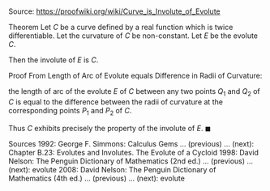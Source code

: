 # 

Source: https://proofwiki.org/wiki/Curve_is_Involute_of_Evolute

Theorem
Let $C$ be a curve defined by a real function which is twice differentiable.
Let the curvature of $C$ be non-constant.
Let $E$ be the evolute $C$.

Then the involute of $E$ is $C$.


Proof
From Length of Arc of Evolute equals Difference in Radii of Curvature:

the length of arc of the evolute $E$ of $C$ between any two points $Q_1$ and $Q_2$ of $C$ is equal to the difference between the radii of curvature at the corresponding points $P_1$ and $P_2$ of $C$.

Thus $C$ exhibits precisely the property of the involute of $E$.
$\blacksquare$


Sources
1992: George F. Simmons: Calculus Gems ... (previous) ... (next): Chapter $\text {B}.23$: Evolutes and Involutes. The Evolute of a Cycloid
1998: David Nelson: The Penguin Dictionary of Mathematics (2nd ed.) ... (previous) ... (next): evolute
2008: David Nelson: The Penguin Dictionary of Mathematics (4th ed.) ... (previous) ... (next): evolute




